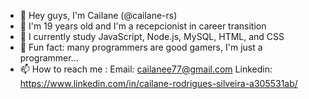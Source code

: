 - 👋 Hey guys, I'm Cailane (@cailane-rs)
- 👀 I'm 19 years old and I'm a recepcionist in career transition
- 🌱 I currently study JavaScript, Node.js, MySQL, HTML, and CSS
- 💞️ Fun fact: many programmers are good gamers, I'm just a programmer...
- 📫 How to reach me :
Email: cailanee77@gmail.com
Linkedin: https://www.linkedin.com/in/cailane-rodrigues-silveira-a305531ab/
<!---
cailane-rs/cailane-rs is a ✨ special ✨ repository because its `README.md` (this file) appears on your GitHub profile.
You can click the Preview link to take a look at your changes.
--->
